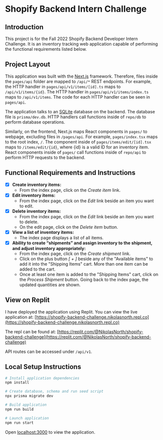 # Shopify Backend Intern Challenge

## Introduction

This project is for the Fall 2022 Shopify Backend Developer Intern Challenge. It is an inventory tracking web
application capable of performing the functional requirements listed below.

## Project Layout

This application was built with the [Next.js](https://nextjs.org/) framework. Therefore, files inside the `pages/api`
folder are mapped to `/api/*` REST endpoints. For example, the HTTP handler in `pages/api/v1/items/[id].ts` maps
to `/api/v1/items/{id}`. The HTTP handler in `pages/api/v1/items/index.ts` maps to `/api/v1/items`. The code for each
HTTP handler can be seen in `pages/api`.

The application talks to an [SQLite](https://www.sqlite.org/index.html) database on the backend. The database file
is `prisma/dev.db`. HTTP handlers call functions inside of `repo/db` to perform database operations.

Similarly, on the frontend, Next.js maps React components in `pages/` to webpage, excluding files
in `/pages/api`. For example, `pages/index.tsx` maps to the root index, `/`. The component inside
of `pages/items/edit/[id].tsx` maps to `/items/edit/{id}`, where {id} is a valid ID for an inventory item. React
components inside of `pages/` call functions inside of `repo/api` to perform HTTP requests to the backend.

## Functional Requirements and Instructions

- [x] **Create inventory items:**
    - From the index page, click on the *Create item* link.
- [x] **Edit inventory items:**
    - From the index page, click on the *Edit* link beside an item you want to edit.
- [x] **Delete inventory items:**
    - From the index page, click on the *Edit* link beside an item you want to delete.
    - On the edit page, click on the *Delete item* button.
- [x] **View a list of inventory items:**
    - The index page displays a list of all items.
- [x] **Ability to create “shipments” and assign inventory to the shipment, and adjust inventory appropriately:**
    - From the index page, click on the *Create shipment* link.
    - Click on the plus button *[ + ]* beside any of the "Available items" to add it into the "Shipping Items" cart.
      More than one item can be added to the cart.
    - Once at least one item is added to the "Shipping Items" cart, click on the *Process Shipment* button. Going back
      to the index page, the updated quantities are shown.

## View on Replit

I have deployed the application using Replit. You can view the live application
at: [https://shopify-backend-challenge.nikolasnorth.repl.co](https://shopify-backend-challenge.nikolasnorth.repl.co)

The repl can be found
at: [https://replit.com/@NikolasNorth/shopify-backend-challenge](https://replit.com/@NikolasNorth/shopify-backend-challenge)

API routes can be accessed under `/api/v1`.

## Local Setup Instructions

```bash
# Install application dependencies
npm install

# Create database, schema and run seed script
npx prisma migrate dev

# Build application
npm run build

# Launch application
npm run start
```

Open [localhost:3000](http://localhost:3000) to view the application.
